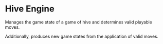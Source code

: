 # Hive Engine

Manages the game state of a game of hive and determines valid playable moves.

Additionally, produces new game states from the application of valid moves.
